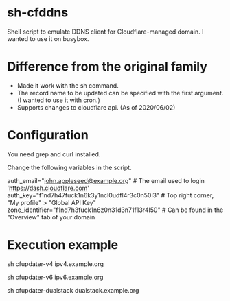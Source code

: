 # sh-cfddns
Shell script to emulate DDNS client for Cloudflare-managed domain.
I wanted to use it on busybox.

# Difference from the original family
- Made it work with the sh command.
- The record name to be updated can be specified with the first argument. (I wanted to use it with cron.)
- Supports changes to cloudflare api. (As of 2020/06/02)

# Configuration
You need grep and curl installed.

Change the following variables in the script.

auth_email="john.appleseed@example.org"            # The email used to login 'https://dash.cloudflare.com'
auth_key="f1nd7h47fuck1n6k3y1ncl0udfl4r3c0n50l3"   # Top right corner, "My profile" > "Global API Key"
zone_identifier="f1nd7h3fuck1n6z0n31d3n71f13r4l50" # Can be found in the "Overview" tab of your domain

# Execution example
sh cfupdater-v4 ipv4.example.org

sh cfupdater-v6 ipv6.example.org

sh cfupdater-dualstack dualstack.example.org
